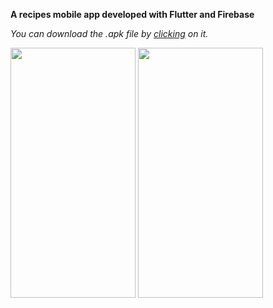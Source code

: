 **A recipes mobile app developed with Flutter and Firebase**

*You can download the .apk file by [clicking](https://github.com/EceBasturk/Cooking_Up_App/blob/main/build/app/outputs/flutter-apk/app-release.apk) on it.*

<img src="https://github.com/EceBasturk/Cooking_Up_App/blob/main/icons/ezgif.com-gif-maker.gif" width="200" height="400">     <img src="https://github.com/EceBasturk/Cooking_Up_App/blob/main/icons/ezgif.com-gif-maker%20(1).gif" width="200" height="400">


